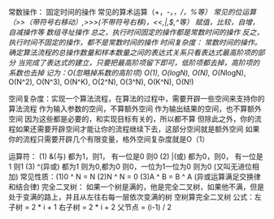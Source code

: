 常数操作：
        固定时间的操作
        常见的算术运算（+，-，*，/，%等）
        常见的位运算（>>（带符号右移动）,>>>(不带符号右移)，<<,|,$,^等）
        赋值，比较，自增，自减操作等
        数组寻址操作
        总之，执行时间固定的操作都是常数时间的操作
        反之，执行时间不固定的操作，都不是常数时间的操作
时间复杂度：
        常数时间的操作。确定算法流程的总操作数量和样本数量之间的表达式关系只看表达式最高阶项的部分
        当完成了表达式的建立，只要把最高阶项留下即可，低阶项都去掉，高阶项的系数也去掉
        记为：O(忽略掉系数的高阶项)
        O(1), O(logN), O(N), O(N*logN), O(N^2), O(N^3), O(N^K), O(2^N), O(3^N), O(K^N), O(N!)

空间复杂度：实现一个算法流程，在算法的过程中，需要开辟一些空间来支持你的算法流程
          作为输入参数的空间，不算额外空间
          作为输出结果的空间，也不算额外空间
          因为这些都是必要的，和实现目标有关的，所以都不算
          但除此之外，你的流程如果还需要开辟空间才能让你的流程继续下去，这部分空间就是额外空间
          如果你的流程只需要开辟几个有限变量，格外空间复杂度就是O（1）

运算符：
     (1) &(与) 都为1，则1， 有一位是0 则0
     (2) |(或) 都为0，则0， 有一位是1 则1
     (3) ^(异或) 都为1 则为0,都为0 则0，一位为1一位为0 则为0  (又叫无进位相加)
         常见性质：(1)0 ^ N = N
                 (2)N ^ N = 0
                 (3)A ^ B = B ^ A (异或运算满足交换律和结合律)
完全二叉树：
     如果一个树是满的，他是完全二叉树，如果他不满，但是处于变满的路上，并且从左往右每一层依次变满的树
     空树算完全二叉树
     公式：左子树 = 2 * i + 1
          右子树 = 2 * i + 2
          父节点 = (i-1) / 2